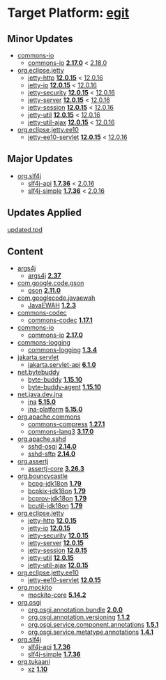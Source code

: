 # Target Platform: [egit](https://raw.githubusercontent.com/eclipse-egit/egit/master/org.eclipse.egit.target/maven/dependencies.tpd)

## Minor Updates
 - [commons-io](https://repo1.maven.org/maven2/commons-io/)
    - [commons-io](https://repo1.maven.org/maven2/commons-io/commons-io/) **[2.17.0](https://repo1.maven.org/maven2/commons-io/commons-io/2.17.0)** < [2.18.0](https://repo1.maven.org/maven2/commons-io/commons-io/2.18.0/)
 - [org.eclipse.jetty](https://repo1.maven.org/maven2/org/eclipse/jetty/)
    - [jetty-http](https://repo1.maven.org/maven2/org/eclipse/jetty/jetty-http/) **[12.0.15](https://repo1.maven.org/maven2/org/eclipse/jetty/jetty-http/12.0.15)** < [12.0.16](https://repo1.maven.org/maven2/org/eclipse/jetty/jetty-http/12.0.16/)
    - [jetty-io](https://repo1.maven.org/maven2/org/eclipse/jetty/jetty-io/) **[12.0.15](https://repo1.maven.org/maven2/org/eclipse/jetty/jetty-io/12.0.15)** < [12.0.16](https://repo1.maven.org/maven2/org/eclipse/jetty/jetty-io/12.0.16/)
    - [jetty-security](https://repo1.maven.org/maven2/org/eclipse/jetty/jetty-security/) **[12.0.15](https://repo1.maven.org/maven2/org/eclipse/jetty/jetty-security/12.0.15)** < [12.0.16](https://repo1.maven.org/maven2/org/eclipse/jetty/jetty-security/12.0.16/)
    - [jetty-server](https://repo1.maven.org/maven2/org/eclipse/jetty/jetty-server/) **[12.0.15](https://repo1.maven.org/maven2/org/eclipse/jetty/jetty-server/12.0.15)** < [12.0.16](https://repo1.maven.org/maven2/org/eclipse/jetty/jetty-server/12.0.16/)
    - [jetty-session](https://repo1.maven.org/maven2/org/eclipse/jetty/jetty-session/) **[12.0.15](https://repo1.maven.org/maven2/org/eclipse/jetty/jetty-session/12.0.15)** < [12.0.16](https://repo1.maven.org/maven2/org/eclipse/jetty/jetty-session/12.0.16/)
    - [jetty-util](https://repo1.maven.org/maven2/org/eclipse/jetty/jetty-util/) **[12.0.15](https://repo1.maven.org/maven2/org/eclipse/jetty/jetty-util/12.0.15)** < [12.0.16](https://repo1.maven.org/maven2/org/eclipse/jetty/jetty-util/12.0.16/)
    - [jetty-util-ajax](https://repo1.maven.org/maven2/org/eclipse/jetty/jetty-util-ajax/) **[12.0.15](https://repo1.maven.org/maven2/org/eclipse/jetty/jetty-util-ajax/12.0.15)** < [12.0.16](https://repo1.maven.org/maven2/org/eclipse/jetty/jetty-util-ajax/12.0.16/)
 - [org.eclipse.jetty.ee10](https://repo1.maven.org/maven2/org/eclipse/jetty/ee10/)
    - [jetty-ee10-servlet](https://repo1.maven.org/maven2/org/eclipse/jetty/ee10/jetty-ee10-servlet/) **[12.0.15](https://repo1.maven.org/maven2/org/eclipse/jetty/ee10/jetty-ee10-servlet/12.0.15)** < [12.0.16](https://repo1.maven.org/maven2/org/eclipse/jetty/ee10/jetty-ee10-servlet/12.0.16/)

## Major Updates
 - [org.slf4j](https://repo1.maven.org/maven2/org/slf4j/)
    - [slf4j-api](https://repo1.maven.org/maven2/org/slf4j/slf4j-api/) **[1.7.36](https://repo1.maven.org/maven2/org/slf4j/slf4j-api/1.7.36)** < [2.0.16](https://repo1.maven.org/maven2/org/slf4j/slf4j-api/2.0.16/)
    - [slf4j-simple](https://repo1.maven.org/maven2/org/slf4j/slf4j-simple/) **[1.7.36](https://repo1.maven.org/maven2/org/slf4j/slf4j-simple/1.7.36)** < [2.0.16](https://repo1.maven.org/maven2/org/slf4j/slf4j-simple/2.0.16/)

## Updates Applied
[updated.tpd](updated.tpd)

## Content
 - [args4j](https://repo1.maven.org/maven2/args4j/)
    - [args4j](https://repo1.maven.org/maven2/args4j/args4j/) **[2.37](https://repo1.maven.org/maven2/args4j/args4j/2.37)**
 - [com.google.code.gson](https://repo1.maven.org/maven2/com/google/code/gson/)
    - [gson](https://repo1.maven.org/maven2/com/google/code/gson/gson/) **[2.11.0](https://repo1.maven.org/maven2/com/google/code/gson/gson/2.11.0)**
 - [com.googlecode.javaewah](https://repo1.maven.org/maven2/com/googlecode/javaewah/)
    - [JavaEWAH](https://repo1.maven.org/maven2/com/googlecode/javaewah/JavaEWAH/) **[1.2.3](https://repo1.maven.org/maven2/com/googlecode/javaewah/JavaEWAH/1.2.3)**
 - [commons-codec](https://repo1.maven.org/maven2/commons-codec/)
    - [commons-codec](https://repo1.maven.org/maven2/commons-codec/commons-codec/) **[1.17.1](https://repo1.maven.org/maven2/commons-codec/commons-codec/1.17.1)**
 - [commons-io](https://repo1.maven.org/maven2/commons-io/)
    - [commons-io](https://repo1.maven.org/maven2/commons-io/commons-io/) **[2.17.0](https://repo1.maven.org/maven2/commons-io/commons-io/2.17.0)**
 - [commons-logging](https://repo1.maven.org/maven2/commons-logging/)
    - [commons-logging](https://repo1.maven.org/maven2/commons-logging/commons-logging/) **[1.3.4](https://repo1.maven.org/maven2/commons-logging/commons-logging/1.3.4)**
 - [jakarta.servlet](https://repo1.maven.org/maven2/jakarta/servlet/)
    - [jakarta.servlet-api](https://repo1.maven.org/maven2/jakarta/servlet/jakarta.servlet-api/) **[6.1.0](https://repo1.maven.org/maven2/jakarta/servlet/jakarta.servlet-api/6.1.0)**
 - [net.bytebuddy](https://repo1.maven.org/maven2/net/bytebuddy/)
    - [byte-buddy](https://repo1.maven.org/maven2/net/bytebuddy/byte-buddy/) **[1.15.10](https://repo1.maven.org/maven2/net/bytebuddy/byte-buddy/1.15.10)**
    - [byte-buddy-agent](https://repo1.maven.org/maven2/net/bytebuddy/byte-buddy-agent/) **[1.15.10](https://repo1.maven.org/maven2/net/bytebuddy/byte-buddy-agent/1.15.10)**
 - [net.java.dev.jna](https://repo1.maven.org/maven2/net/java/dev/jna/)
    - [jna](https://repo1.maven.org/maven2/net/java/dev/jna/jna/) **[5.15.0](https://repo1.maven.org/maven2/net/java/dev/jna/jna/5.15.0)**
    - [jna-platform](https://repo1.maven.org/maven2/net/java/dev/jna/jna-platform/) **[5.15.0](https://repo1.maven.org/maven2/net/java/dev/jna/jna-platform/5.15.0)**
 - [org.apache.commons](https://repo1.maven.org/maven2/org/apache/commons/)
    - [commons-compress](https://repo1.maven.org/maven2/org/apache/commons/commons-compress/) **[1.27.1](https://repo1.maven.org/maven2/org/apache/commons/commons-compress/1.27.1)**
    - [commons-lang3](https://repo1.maven.org/maven2/org/apache/commons/commons-lang3/) **[3.17.0](https://repo1.maven.org/maven2/org/apache/commons/commons-lang3/3.17.0)**
 - [org.apache.sshd](https://repo1.maven.org/maven2/org/apache/sshd/)
    - [sshd-osgi](https://repo1.maven.org/maven2/org/apache/sshd/sshd-osgi/) **[2.14.0](https://repo1.maven.org/maven2/org/apache/sshd/sshd-osgi/2.14.0)**
    - [sshd-sftp](https://repo1.maven.org/maven2/org/apache/sshd/sshd-sftp/) **[2.14.0](https://repo1.maven.org/maven2/org/apache/sshd/sshd-sftp/2.14.0)**
 - [org.assertj](https://repo1.maven.org/maven2/org/assertj/)
    - [assertj-core](https://repo1.maven.org/maven2/org/assertj/assertj-core/) **[3.26.3](https://repo1.maven.org/maven2/org/assertj/assertj-core/3.26.3)**
 - [org.bouncycastle](https://repo1.maven.org/maven2/org/bouncycastle/)
    - [bcpg-jdk18on](https://repo1.maven.org/maven2/org/bouncycastle/bcpg-jdk18on/) **[1.79](https://repo1.maven.org/maven2/org/bouncycastle/bcpg-jdk18on/1.79)**
    - [bcpkix-jdk18on](https://repo1.maven.org/maven2/org/bouncycastle/bcpkix-jdk18on/) **[1.79](https://repo1.maven.org/maven2/org/bouncycastle/bcpkix-jdk18on/1.79)**
    - [bcprov-jdk18on](https://repo1.maven.org/maven2/org/bouncycastle/bcprov-jdk18on/) **[1.79](https://repo1.maven.org/maven2/org/bouncycastle/bcprov-jdk18on/1.79)**
    - [bcutil-jdk18on](https://repo1.maven.org/maven2/org/bouncycastle/bcutil-jdk18on/) **[1.79](https://repo1.maven.org/maven2/org/bouncycastle/bcutil-jdk18on/1.79)**
 - [org.eclipse.jetty](https://repo1.maven.org/maven2/org/eclipse/jetty/)
    - [jetty-http](https://repo1.maven.org/maven2/org/eclipse/jetty/jetty-http/) **[12.0.15](https://repo1.maven.org/maven2/org/eclipse/jetty/jetty-http/12.0.15)**
    - [jetty-io](https://repo1.maven.org/maven2/org/eclipse/jetty/jetty-io/) **[12.0.15](https://repo1.maven.org/maven2/org/eclipse/jetty/jetty-io/12.0.15)**
    - [jetty-security](https://repo1.maven.org/maven2/org/eclipse/jetty/jetty-security/) **[12.0.15](https://repo1.maven.org/maven2/org/eclipse/jetty/jetty-security/12.0.15)**
    - [jetty-server](https://repo1.maven.org/maven2/org/eclipse/jetty/jetty-server/) **[12.0.15](https://repo1.maven.org/maven2/org/eclipse/jetty/jetty-server/12.0.15)**
    - [jetty-session](https://repo1.maven.org/maven2/org/eclipse/jetty/jetty-session/) **[12.0.15](https://repo1.maven.org/maven2/org/eclipse/jetty/jetty-session/12.0.15)**
    - [jetty-util](https://repo1.maven.org/maven2/org/eclipse/jetty/jetty-util/) **[12.0.15](https://repo1.maven.org/maven2/org/eclipse/jetty/jetty-util/12.0.15)**
    - [jetty-util-ajax](https://repo1.maven.org/maven2/org/eclipse/jetty/jetty-util-ajax/) **[12.0.15](https://repo1.maven.org/maven2/org/eclipse/jetty/jetty-util-ajax/12.0.15)**
 - [org.eclipse.jetty.ee10](https://repo1.maven.org/maven2/org/eclipse/jetty/ee10/)
    - [jetty-ee10-servlet](https://repo1.maven.org/maven2/org/eclipse/jetty/ee10/jetty-ee10-servlet/) **[12.0.15](https://repo1.maven.org/maven2/org/eclipse/jetty/ee10/jetty-ee10-servlet/12.0.15)**
 - [org.mockito](https://repo1.maven.org/maven2/org/mockito/)
    - [mockito-core](https://repo1.maven.org/maven2/org/mockito/mockito-core/) **[5.14.2](https://repo1.maven.org/maven2/org/mockito/mockito-core/5.14.2)**
 - [org.osgi](https://repo1.maven.org/maven2/org/osgi/)
    - [org.osgi.annotation.bundle](https://repo1.maven.org/maven2/org/osgi/org.osgi.annotation.bundle/) **[2.0.0](https://repo1.maven.org/maven2/org/osgi/org.osgi.annotation.bundle/2.0.0)**
    - [org.osgi.annotation.versioning](https://repo1.maven.org/maven2/org/osgi/org.osgi.annotation.versioning/) **[1.1.2](https://repo1.maven.org/maven2/org/osgi/org.osgi.annotation.versioning/1.1.2)**
    - [org.osgi.service.component.annotations](https://repo1.maven.org/maven2/org/osgi/org.osgi.service.component.annotations/) **[1.5.1](https://repo1.maven.org/maven2/org/osgi/org.osgi.service.component.annotations/1.5.1)**
    - [org.osgi.service.metatype.annotations](https://repo1.maven.org/maven2/org/osgi/org.osgi.service.metatype.annotations/) **[1.4.1](https://repo1.maven.org/maven2/org/osgi/org.osgi.service.metatype.annotations/1.4.1)**
 - [org.slf4j](https://repo1.maven.org/maven2/org/slf4j/)
    - [slf4j-api](https://repo1.maven.org/maven2/org/slf4j/slf4j-api/) **[1.7.36](https://repo1.maven.org/maven2/org/slf4j/slf4j-api/1.7.36)**
    - [slf4j-simple](https://repo1.maven.org/maven2/org/slf4j/slf4j-simple/) **[1.7.36](https://repo1.maven.org/maven2/org/slf4j/slf4j-simple/1.7.36)**
 - [org.tukaani](https://repo1.maven.org/maven2/org/tukaani/)
    - [xz](https://repo1.maven.org/maven2/org/tukaani/xz/) **[1.10](https://repo1.maven.org/maven2/org/tukaani/xz/1.10)**
